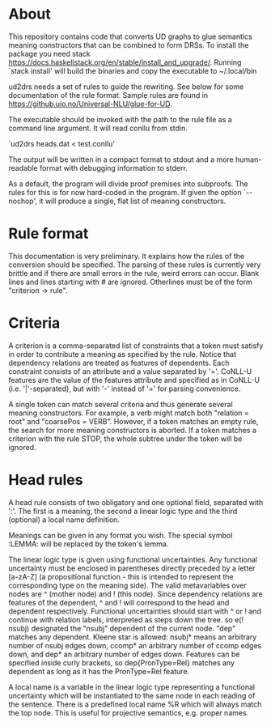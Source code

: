 About
=====

This repository contains code that converts UD graphs to glue semantics meaning constructors that can be combined to form DRSs. To install the package you need stack <https://docs.haskellstack.org/en/stable/install_and_upgrade/>. Running `stack install' will build the binaries and copy the executable to ~/.local/bin

ud2drs needs a set of rules to guide the rewriting. See below for some documentation of the rule format. Sample rules are found in <https://github.uio.no/Universal-NLU/glue-for-UD>.

The executable should be invoked with the path to the rule file as a command line argument. It will read conllu from stdin.

`ud2drs heads.dat < test.conllu'

The output will be written in a compact format to stdout and a more human-readable format with debugging information to stderr. 

As a default, the program will divide proof premises into subproofs. The rules for this is for now hard-coded in the program. If given the option `--nochop', it will produce a single, flat list of meaning constructors.


Rule format
===========

This documentation is very preliminary. It explains how the rules of the conversion should be specified. The parsing of these rules is currently very brittle and if there are small errors in the rule, weird errors can occur. Blank lines and lines starting with # are ignored. Otherlines must be of the form "criterion -> rule".

Criteria
========

A criterion is a comma-separated list of constraints that a token must satisfy in order to contribute a meaning as specified by the rule. Notice that dependency relations are treated as features of dependents. Each constraint consists of an attribute and a value separated by '='. CoNLL-U features are the value of the features attribute and specified as in CoNLL-U (i.e. '|'-separated), but with '-' instead of '=' for parsing convenience.

A single token can match several criteria and thus generate several meaning constructors. For example, a verb might match both "relation = root" and "coarsePos = VERB". However, if a token matches an empty rule, the search for more meaning constructors is aborted. If a token matches a criterion with the rule STOP, the whole subtree under the token will be ignored.


Head rules
==========

A head rule consists of two obligatory and one optional field, separated with ':'. The first is a meaning, the second a linear logic type and the third (optional) a local name definition.

Meanings can be given in any format you wish. The special symbol :LEMMA: will be replaced by the token's lemma.

The linear logic type is given using functional uncertainties. Any functional uncertainty must be enclosed in parentheses directly preceded by a letter [a-zA-Z] (a propositional function - this is intended to represent the corresponding type on the meaning side). The valid metavariables over nodes are ^ (mother node) and ! (this node). Since dependency relations are features of the dependent, ^ and ! will correspond to the head and dependent respectively. Functional uncertainties should start with ^ or ! and continue with relation labels, interpreted as steps down the tree. so e(! nsubj) designated the "nsubj" dependent of the current node. "dep" matches any dependent. Kleene star is allowed: nsubj* means an arbitrary number of nsubj edges down, ccomp* an arbitrary number of ccomp edges down, and dep* an arbitrary number of edges down. Features can be specified inside curly brackets, so dep{PronType=Rel} matches any dependent as long as it has the PronType=Rel feature.

A local name is a variable in the linear logic type representing a functional uncertainty which will be instantiated to the same node in each reading of the sentence. There is a predefined local name %R which will always match the top node. This is useful for projective semantics, e.g. proper names.

